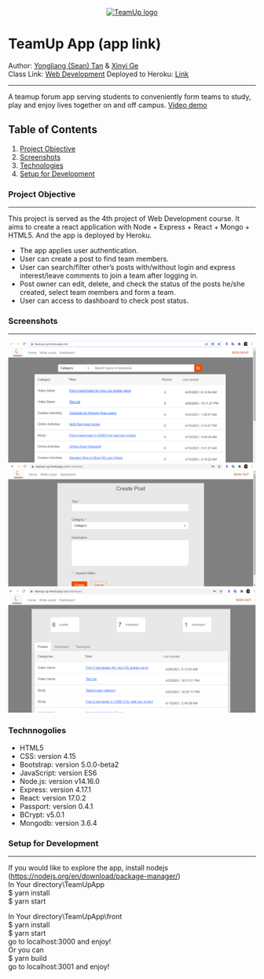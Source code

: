 <p align="center">
  <a href="https://teamup-up.herokuapp.com/">
    <img src="https://i.imgur.com/c9ocuEj.png" alt="TeamUp logo" width="150" height="160">
  </a>
</p>

# TeamUp App (app link)
Author: [Yongliang (Sean) Tan](https://seantanty.github.io/CS-5610-project1/index.html) & [Xinyi Ge](https://xinyijackiege.github.io/)\
Class Link: [Web Development](https://johnguerra.co/classes/webDevelopment_spring_2021/)
Deployed to Heroku: [Link](https://enigmatic-cliffs-18531.herokuapp.com/)
***
A teamup forum app serving students to conveniently  form teams to study, play and enjoy lives together on and off campus.
<a href="https://www.youtube.com/watch?v=b1qkEst-7Pw&ab_channel=YongliangTan">Video demo</a>

## Table of Contents
1. [Project Objective](#project-objective)
2. [Screenshots](#screenshots)
3. [Technologies](#technologies)
4. [Setup for Development](#setup-for-development)

### Project Objective
***
This project is served as the 4th project of Web Development course. 
It aims to create a react application with Node + Express + React + Mongo + HTML5.
And the app is deployed by Heroku.

* The app applies user authentication.
* User can create a post to find team members.
* User can search/filter other’s posts with/without login and express interest/leave comments to join a team after logging in.
* Post owner can edit, delete, and check the status of the posts he/she created, select team members and form a team.
* User can access to dashboard to check post status.

### Screenshots
*** 
![Alt text](./images/home.png?raw=true "Home")
![Alt text](./images/writepost.png?raw=true "WriteAPost")
![Alt text](./images/dashboard.png?raw=true "Dashboard")

### Technnogolies
* HTML5
* CSS: version 4.15
* Bootstrap: version 5.0.0-beta2
* JavaScript: version ES6
* Node.js: version v14.16.0
* Express: version 4.17.1
* React: version 17.0.2
* Passport: version 0.4.1
* BCrypt: v5.0.1
* Mongodb: version 3.6.4

### Setup for Development
***
If you would like to explore the app, install nodejs (https://nodejs.org/en/download/package-manager/)<br>
In Your directory\TeamUpApp\
$ yarn install\
$ yarn start

In Your directory\TeamUpApp\front\
$ yarn install\
$ yarn start\
go to localhost:3000 and enjoy!\
Or you can\
$ yarn build\
go to localhost:3001 and enjoy!













